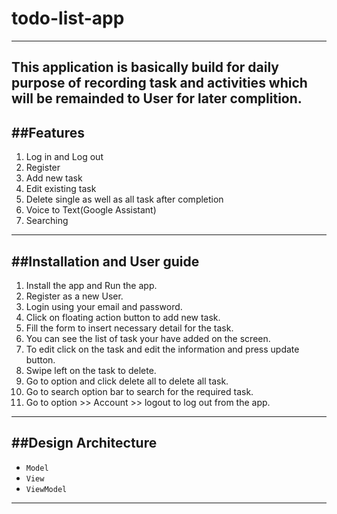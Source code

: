 # todo-list-app
----
This application is basically build for daily purpose of recording task and activities which will be remainded to User for later complition.
---
##Features
---
1. Log in and Log out
2. Register
3. Add new task
4. Edit existing task
5. Delete single as well as all task after completion
6. Voice to Text(Google Assistant)
7. Searching
---
##Installation and User guide
---
1. Install the app and Run the app.
2. Register as a new User.
3. Login using your email and password.
4. Click on floating action button to add new task.
5. Fill the form to insert necessary detail for the task.
6. You can see the list of task your have added on the screen.
7. To edit click on the task and edit the information and press update button.
8. Swipe left on the task to delete.
9. Go to option and click delete all to delete all task.
10. Go to search option bar to search for the required task.
11. Go to option >> Account >> logout to log out from the app.
---
##Design Architecture
---
* `Model`  <br>
* `View`  <br>
* `ViewModel`  <br>
---


